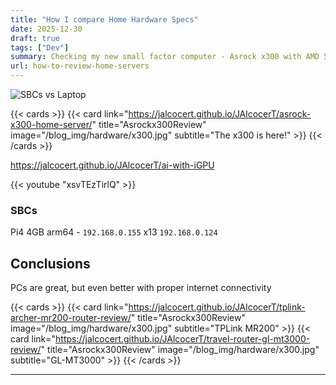 ```yaml
---
title: "How I compare Home Hardware Specs"
date: 2025-12-30
draft: true
tags: ["Dev"]
summary: Checking my new small factor computer - Asrock x300 with AMD 5600G
url: how-to-review-home-servers
---
```



![SBCs vs Laptop](/blog_img/hardware/sbcs-x13.jpg)


{{< cards >}}
  {{< card link="https://jalcocert.github.io/JAlcocerT/asrock-x300-home-server/" title="Asrockx300Review" image="/blog_img/hardware/x300.jpg" subtitle="The x300 is here!" >}}
{{< /cards >}}


https://jalcocert.github.io/JAlcocerT/ai-with-iGPU

{{< youtube "xsvTEzTirlQ" >}}


### SBCs

Pi4 4GB arm64 - `192.168.0.155`
x13 `192.168.0.124`

## Conclusions

PCs are great, but even better with proper internet connectivity

{{< cards >}}
  {{< card link="https://jalcocert.github.io/JAlcocerT/tplink-archer-mr200-router-review/" title="Asrockx300Review" image="/blog_img/hardware/x300.jpg" subtitle="TPLink MR200" >}}
    {{< card link="https://jalcocert.github.io/JAlcocerT/travel-router-gl-mt3000-review/" title="Asrockx300Review" image="/blog_img/hardware/x300.jpg" subtitle="GL-MT3000" >}}
{{< /cards >}}

---

